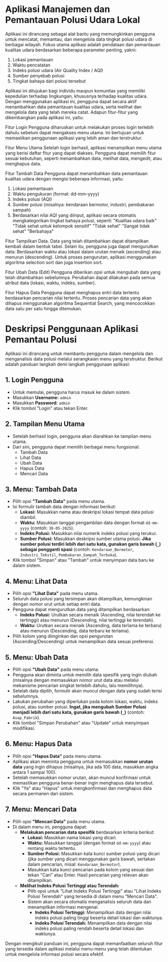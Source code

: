 # Aplikasi Manajemen dan Pemantauan Polusi Udara Lokal

Aplikasi ini dirancang sebagai alat bantu yang memungkinkan pengguna untuk mencatat, memantau, dan mengelola data tingkat polusi udara di berbagai wilayah. Fokus utama aplikasi adalah pendataan dan pemantauan kualitas udara berdasarkan beberapa parameter penting, yakni: 
1. Lokasi pemantauan 
2. Waktu pencatatan 
3. Indeks polusi udara (Air Quality Index / AQI) 
4. Sumber penyebab polusi 
5. Tingkat bahaya dari polusi tersebut 

Aplikasi ini ditujukan bagi individu maupun komunitas yang memiliki kepedulian terhadap lingkungan, khususnya terhadap kualitas udara. Dengan menggunakan aplikasi ini, pengguna dapat secara aktif menambahkan data pemantauan kualitas udara, serta melihat dan mengelola data yang telah mereka catat. Adapun fitur-fitur yang dikembangkan pada aplikasi ini, yaitu: 

Fitur Login 
 Pengguna diharuskan untuk melakukan proses login terlebih dahulu sebelum dapat mengakses menu utama. Ini bertujuan untuk memastikan penggunaan aplikasi yang lebih aman dan terstruktur. 

Fitur Menu Utama 
 Setelah login berhasil, aplikasi menampilkan menu utama yang berisi daftar fitur yang dapat diakses. Pengguna dapat memilih fitur sesuai kebutuhan, seperti menambahkan data, melihat data, mengedit, atau menghapus data. 

Fitur Tambah Data 
 Pengguna dapat menambahkan data pemantauan kualitas udara dengan mengisi beberapa informasi, yaitu: 
1. Lokasi pemantauan 
2. Waktu pengukuran (format: dd-mm-yyyy) 
3. Indeks polusi (AQI) 
4. Sumber polusi (misalnya: kendaraan bermotor, industri, pembakaran sampah) 
5. Berdasarkan nilai AQI yang diinput, aplikasi secara otomatis mengkategorikan tingkat bahaya polusi, seperti: 
"Kualitas udara baik" 
"Tidak sehat untuk kelompok sensitif" 
"Tidak sehat" 
"Sangat tidak sehat" 
"Berbahaya"

Fitur Tampilkan Data.
Data yang telah ditambahkan dapat ditampilkan kembali dalam bentuk tabel. Selain itu, pengguna juga dapat mengurutkan data: 
Berdasarkan waktu atau lokasi dalam urutan menaik (ascending) atau menurun (descending). Untuk proses pengurutan, aplikasi menggunakan algoritma selection sort dan juga insertion sort. 

Fitur Ubah Data (Edit) 
 Pengguna diberikan opsi untuk mengubah data yang telah ditambahkan sebelumnya. Perubahan dapat dilakukan pada semua atribut data (lokasi, waktu, indeks, sumber). 

Fitur Hapus Data 
 Pengguna dapat menghapus entri data tertentu berdasarkan pencarian nilai tertentu. Proses pencarian data yang akan dihapus menggunakan algoritma Sequential Search, yang mencocokkan data satu per satu hingga ditemukan. 

# Deskripsi Penggunaan Aplikasi Pemantau Polusi

Aplikasi ini dirancang untuk membantu pengguna dalam mengelola dan menganalisis data polusi melalui serangkaian menu yang terstruktur. Berikut adalah panduan langkah demi langkah penggunaan aplikasi:

## 1. Login Pengguna

-   Untuk memulai, pengguna harus masuk ke dalam sistem.
-   Masukkan **Username:** `admin`
-   Masukkan **Password:** `admin`
-   Klik tombol "Login" atau tekan Enter.

## 2. Tampilan Menu Utama

-   Setelah berhasil login, pengguna akan diarahkan ke tampilan menu utama.
-   Dari sini, pengguna dapat memilih berbagai menu fungsional:
    * Tambah Data
    * Lihat Data
    * Ubah Data
    * Hapus Data
    * Mencari Data

## 3. Menu: Tambah Data

-   Pilih opsi **"Tambah Data"** pada menu utama.
-   Isi formulir tambah data dengan informasi berikut:
    * **Lokasi:** Masukkan nama atau deskripsi lokasi tempat data polusi diambil.
    * **Waktu:** Masukkan tanggal pengambilan data dengan format `dd-mm-yyyy` (contoh: `30-05-2025`).
    * **Indeks Polusi:** Masukkan nilai numerik indeks polusi yang terukur.
    * **Sumber Polusi:** Masukkan deskripsi sumber utama polusi. **Jika sumber polusi terdiri lebih dari satu kata, gunakan garis bawah (`_`) sebagai pengganti spasi** (contoh: `Kendaraan_Bermotor`, `Industri_Tekstil`, `Pembakaran_Sampah_Terbuka`).
-   Klik tombol "Simpan" atau "Tambah" untuk menyimpan data baru ke dalam sistem.

## 4. Menu: Lihat Data

-   Pilih opsi **"Lihat Data"** pada menu utama.
-   Seluruh data polusi yang tersimpan akan ditampilkan, kemungkinan dengan nomor urut untuk setiap entri data.
-   Pengguna dapat mengurutkan data yang ditampilkan berdasarkan:
    * **Indeks Polusi:** Urutkan secara menaik (Ascending, nilai terendah ke tertinggi) atau menurun (Descending, nilai tertinggi ke terendah).
    * **Waktu:** Urutkan secara menaik (Ascending, data terlama ke terbaru) atau menurun (Descending, data terbaru ke terlama).
-   Pilih kolom yang diinginkan dan opsi pengurutan (Ascending/Descending) untuk menampilkan data sesuai preferensi.

## 5. Menu: Ubah Data

-   Pilih opsi **"Ubah Data"** pada menu utama.
-   Pengguna akan diminta untuk memilih data spesifik yang ingin diubah (misalnya dengan memasukkan nomor urut data atau melalui mekanisme pencarian singkat terlebih dahulu, lalu memilihnya).
-   Setelah data dipilih, formulir akan muncul dengan data yang sudah terisi sebelumnya.
-   Lakukan perubahan yang diperlukan pada kolom lokasi, waktu, indeks polusi, atau sumber polusi. **Ingat, jika mengubah Sumber Polusi menjadi lebih dari satu kata, gunakan garis bawah (`_`)** (contoh: `Asap_Pabrik`).
-   Klik tombol "Simpan Perubahan" atau "Update" untuk menyimpan modifikasi.

## 6. Menu: Hapus Data

-   Pilih opsi **"Hapus Data"** pada menu utama.
-   Aplikasi akan meminta pengguna untuk memasukkan **nomor urutan data** yang ingin dihapus (misalnya, jika ada 100 data, masukkan angka antara 1 sampai 100).
-   Setelah memasukkan nomor urutan, akan muncul konfirmasi untuk memastikan pengguna benar-benar ingin menghapus data tersebut.
-   Klik "Ya" atau "Hapus" untuk mengkonfirmasi dan menghapus data secara permanen dari sistem.

## 7. Menu: Mencari Data

-   Pilih opsi **"Mencari Data"** pada menu utama.
-   Di dalam menu ini, pengguna dapat:
    * **Melakukan pencarian data spesifik** berdasarkan kriteria berikut:
        * **Lokasi:** Masukkan nama lokasi yang dicari.
        * **Waktu:** Masukkan tanggal (dengan format `dd-mm-yyyy`) atau rentang waktu tertentu.
        * **Sumber Polusi:** Masukkan kata kunci sumber polusi yang dicari (jika sumber yang dicari menggunakan garis bawah, sertakan dalam pencarian, misal: `Kendaraan_Bermotor`).
        * Masukkan kata kunci pencarian pada kolom yang sesuai dan tekan "Cari" atau Enter. Hasil pencarian yang relevan akan ditampilkan.
    * **Melihat Indeks Polusi Tertinggi atau Terendah:**
        * Pilih opsi untuk "Lihat Indeks Polusi Tertinggi" atau "Lihat Indeks Polusi Terendah" yang tersedia di dalam menu "Mencari Data".
        * Sistem akan secara otomatis menganalisis seluruh data dan menampilkan informasi mengenai:
            * **Indeks Polusi Tertinggi:** Menampilkan data dengan nilai indeks polusi paling tinggi beserta detail lokasi dan waktunya.
            * **Indeks Polusi Terendah:** Menampilkan data dengan nilai indeks polusi paling rendah beserta detail lokasi dan waktunya.

Dengan mengikuti panduan ini, pengguna dapat memanfaatkan seluruh fitur yang tersedia dalam aplikasi melalui menu-menu yang telah ditentukan untuk mengelola informasi polusi secara efektif.
